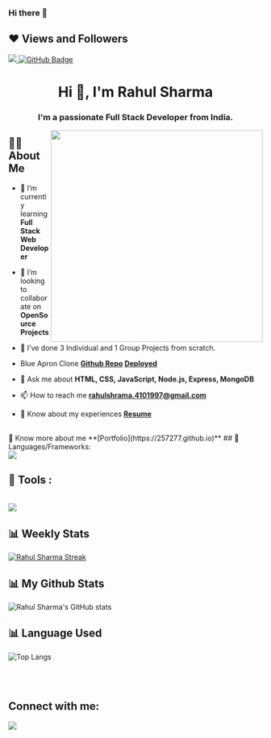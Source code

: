 ### Hi there 👋

<!--
**257277/257277** is a ✨ _special_ ✨ repository because its `README.md` (this file) appears on your GitHub profile.

Here are some ideas to get you started:

- 🔭 I’m currently working on ...
- 🌱 I’m currently learning ...
- 👯 I’m looking to collaborate on ...
- 🤔 I’m looking for help with ...
- 💬 Ask me about ...
- 📫 How to reach me: ...
- 😄 Pronouns: ...
- ⚡ Fun fact: ...
-->
## ❤ Views and Followers
<a href="https://github.com/Meghna-DAS/github-profile-views-counter">
    <img src="https://komarev.com/ghpvc/?username=257277">
</a>
<a href="https://github.com/257277?tab=followers"><img src="https://img.shields.io/github/followers/257277?label=Followers&style=social" alt="GitHub Badge"></a>


<h1 align="center">Hi 👋, I'm Rahul Sharma</h1>
<h3 align="center">I'm a passionate Full Stack Developer from India.</h3>
<img align="right" width="420" src="https://media2.giphy.com/media/qgQUggAC3Pfv687qPC/giphy.gif?cid=790b7611745b4649e65ad509de95aee8e787d2cb83bd5bec&rid=giphy.gif&ct=g" alt="">

## 🙋‍♂️ About Me


- 🌱 I’m currently learning **Full Stack Web Developer**

- 👯 I’m looking to collaborate on **OpenSource Projects**

- 👯 I've done 3 Individual and 1 Group Projects from scratch.
- Blue Apron Clone **[Github Repo](https://github.com/257277/Blue_apron_Full_clone) [Deployed]()**
- 💬 Ask me about **HTML, CSS, JavaScript, Node.js, Express, MongoDB**


- 📫 How to reach me **rahulshrama.4101997@gmail.com**

- 📑  Know about my experiences **[Resume](https://drive.google.com/file/d/1VjZdzOmaZdTgBZMGixAweL2isBoYYuV0/view?usp=share_link)**
<br/>
 📑  Know more about me **[Portfolio](https://257277.github.io)**
## 🚀 Languages/Frameworks:

<br/>
<img src="https://skillicons.dev/icons?i=html,css,javascript,nodejs,express,mongodb"/>

  
<br/>

## 🚀 Tools :

<br/>
<img src="https://skillicons.dev/icons?i=postman,git,github,netlify,vscode,codepen,replit"/>





<br/>



<p align="center">
<h2> 📊 Weekly Stats </h2>
 <a href="https://git.io/streak-stats">
 <img src="https://github-readme-streak-stats.herokuapp.com?user=257277&theme=tokyonight&hide_border=true&date_format=j%20M%5B%20Y%5D&mode=weekly" alt="Rahul Sharma Streak">
 </a>
</p>

## 📊 My Github Stats
![Rahul Sharma's GitHub stats](https://github-readme-stats.vercel.app/api?username=257277&show_icons=true&theme=tokyonight)
  <br/>
## 📊 Language Used

   ![Top Langs](https://github-readme-stats.vercel.app/api/top-langs/?username=257277&theme=tokyonight)

<br/>


<br/>


## Connect with me:
<p align="left">

<a href = "https://www.linkedin.com/in/rahul-sharma-0622a51b0/"><img src="https://img.icons8.com/fluent/48/000000/linkedin.png"/></a>
<!-- <a href = "#"><img src="https://img.icons8.com/fluent/48/000000/twitter.png"/></a>
<a href = "#"><img src="https://img.icons8.com/fluent/48/000000/instagram-new.png"/></a>
<a href = "#"><img src="https://img.icons8.com/color/48/000000/youtube-play.png"/></a> -->

</p>

